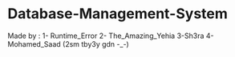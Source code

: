 # Database-Management-System

Made by : 
1- Runtime_Error
2- The_Amazing_Yehia
3-Sh3ra
4-Mohamed_Saad (2sm tby3y gdn -_-) 
